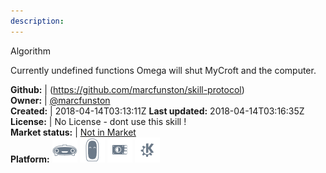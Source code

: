 ```yaml
---
description: 
---
```

Algorithm

Currently undefined functions
Omega will shut MyCroft and the computer.

**Github:** | (https://github.com/marcfunston/skill-protocol)  
**Owner:** | [@marcfunston](https://github.com/marcfunston)  
**Created:** | 2018-04-14T03:13:11Z  **Last updated:** 2018-04-14T03:16:35Z  
**License:** | No License - dont use this skill !  
**Market status:** | [Not in Market](https://market.mycroft.ai/skill/)  
**Platform:**   ![](.gitbook/assets/mark-1-icon.png)  ![](.gitbook/assets/mark-2-icon.png)  ![](.gitbook/assets/picroft-icon.png)  ![](.gitbook/assets/kde.png)   
